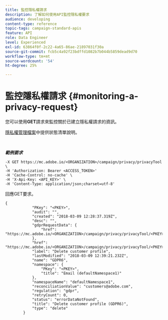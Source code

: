 ```yaml
---
title: 監控隱私權請求
description: 了解如何使用API監控隱私權要求
audience: developing
content-type: reference
topic-tags: campaign-standard-apis
feature: API
role: Data Engineer
level: Experienced
exl-id: 63864f0f-2c22-4a65-86ae-21897031f30a
source-git-commit: fcb5c4a92f23bdffd1082b7b044b5859dead9d70
workflow-type: tm+mt
source-wordcount: '54'
ht-degree: 25%

---
```


# 監控隱私權請求 {#monitoring-a-privacy-request}

您可以使用&#x200B;**GET**&#x200B;請求來監控關於已建立隱私權請求的資訊。

[隱私權管理檔案](https://helpx.adobe.com/tw/campaign/kb/acs-privacy.html#ManagingPrivacyRequests)中提供狀態清單說明。

<br/>

***範例要求***

```
-X GET https://mc.adobe.io/<ORGANIZATION>/campaign/privacy/privacyTool \
-H 'Authorization: Bearer <ACCESS_TOKEN>'
-H 'Cache-Control: no-cache' \
-H 'X-Api-Key: <API_KEY>' \
-H 'Content-Type: application/json;charset=utf-8'
```

回應GET要求。

```
{
            "PKey": "<PKEY>",
            "audit": "",
            "created": "2018-03-09 12:28:37.319Z",
            "desc": "",
            "gdprRequestData": {
                "href": "https://mc.adobe.io/<ORGANIZATION>/campaign/privacy/privacyTool/<PKEY>/gdprRequestData/"
            },
            "href": "https://mc.adobe.io/<ORGANIZATION>/campaign/privacy/privacyTool/<PKEY>",
            "label": "Delete customer profile",
            "lastModified": "2018-03-09 12:39:21.232Z",
            "name": "GDPR6",
            "namespace": {
                "PKey": "<PKEY>",
                "title": "Email (defaultNamespace1)"
            },
            "namespaceName": "defaultNamespace1",
            "reconciliationValue": "customers@adobe.com",
            "regulation": "gdpr",
            "retryCount": 0,
            "status": "errorDataNotFound",
            "title": "Delete customer profile (GDPR6)",
            "type": "delete"
        }
```
